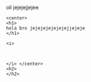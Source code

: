 <!DOCTYPE html>
<html lang="en">
    <head>oli jejejejjejee
	<meta http-equiv="Content-Type" content="text/html; charset=utf-8"/>
	<style>


</style>
</head>
    <body>
	
	<center>
	<h1>
	hola bro jejejejejejejejjejeje
	</h1>
	
	<i>
	


    </i> </center>
	<h2>
	</h2>









<p>
</p>
  </body>
  </html>
